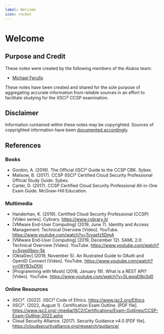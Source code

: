```yaml
---
label: Welcome
icon: rocket
---
```


# Welcome

## Purpose and Credit

These notes were created by the following members of the Alukos team:

- [Michael Ferullo](https://linkedin.com/mjferullo)

These notes have been created and shared for the sole purpose of aggregating accurate information from reliable sources in an effort to facilitate studying for the (ISC)² CCSP examination.

## Disclaimer

Information contained within these notes may be copyrighted. Sources of copyrighted information have been [documented accordingly](/index.md/#references).

## References

### Books

- Gordon, A. \(2016\). The Official \(ISC\)² Guide to the CCSP CBK. Sybex.
- Malisow, B. \(2017\). CCSP \(ISC\)² Certified Cloud Security Professional Official Study Guide. Sybex.
- Carter, D. \(2017\). CCSP Certified Cloud Security Professional All-in-One Exam Guide. McGraw-Hill Education.

### Multimedia

- Handerhan, K. \(2019\). Certified Cloud Security Professional (CCSP) \[Video series\]. Cybrary. https://www.cybrary.it/
- \[VMware End-User Computing\] \(2019, June 7\). Identity and Access Management: Technical Overview \[Video\]. YouTube. https://www.youtube.com/watch?v=Tcvsefz5DmA
- \[VMware End-User Computing\] \(2019, December 12\). SAML 2.0: Technical Overview \[Video\]. YouTube. https://www.youtube.com/watch?v=SvppXbpv-5k
- \[OktaDev\] \(2019, November 5\). An Illustrated Guide to OAuth and OpenID Connect  \[Video\]. YouTube. https://www.youtube.com/watch?v=t18YB3xDfXI
- \[Programming with Mosh\] \(2018, January 19\). What is a REST API? \[Video\]. YouTube. https://www.youtube.com/watch?v=SLwpqD8n3d0

### Online Resources

- (ISC)². \(2022\). (ISC)² Code of Ethics. https://www.isc2.org/Ethics
- (ISC)². \(2022, August 1\). Certification Exam Outline. \[PDF file\]. https://www.isc2.org/-/media/ISC2/Certifications/Exam-Outlines/CCSP-Exam-Outline-2022.ashx
- Cloud Security Alliance. \(2017\). Security Guidance v4.0 \[PDF file\]. https://cloudsecurityalliance.org/research/guidance/
